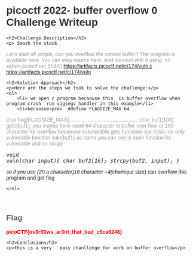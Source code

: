 <title>picoctf 2022- buffer overflow 0 Challenge Writeup</title>

<!DOCTYPE html>
<html>
<head> 
    <style>
        body {
            font-family: Arial, sans-serif;
        }
        h1 {
            color: #333;
        }
        h2 {
            color: #666;
        }
        p {
            color: #999;
        }
        .flag {
            color: red;
            font-weight: bold;
        }
    </style>
</head>
<body>
    <h1>picoctf 2022- buffer overflow 0 Challenge Writeup</h1>

    <h2>Challenge Description</h2>
    <p> Smash the stack
Let's start off simple, can you overflow the correct buffer? The program is available here. You can view source here. And connect with it using:
nc saturn.picoctf.net 65443
https://artifacts.picoctf.net/c/174/vuln.c
https://artifacts.picoctf.net/c/174/vuln
</p>

    <h2>Solution Approach</h2>
    <p>Here are the steps we took to solve the challenge:</p>
    <ol>
        <li> we open c program becaouse this  is buffer overflow when  program crash  run sigsegv_handler in this example</li>
        <li>becaosue<pre>  #define FLAGSIZE_MAX 64

char flag[FLAGSIZE_MAX];...............................................
  char buf1[100];
  gets(buf1);</pre>
 you maybe think need 64 character to buffer over flow or 100 character for overflow becaouse volunerable gets functions but thisis not only vulnerable 
function vuln(buf1) as name you can see is main function for vulnerable and so strcpy <pre>void vuln(char *input){
  char buf2[16];
  strcpy(buf2, input);
}
</pre>
so if you use  (20 a character)16 character +4(char*input size) can overflow this program and get flag
           
       
    
    </ol>
<br>
    <h2>Flag</h2>
    <p class="flag">picoCTF{ov3rfl0ws_ar3nt_that_bad_c5ca6248}

</p>

    <h2>Conclusion</h2>
    <p>this is a very   easy chanllenge for work on buffer overflow</p>
</body>
</html>
